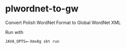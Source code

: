 # plwordnet-to-gw
Convert Polish WordNet Format to Global WordNet XML

Run with

    JAVA_OPTS=-Xmx8g sbt run
